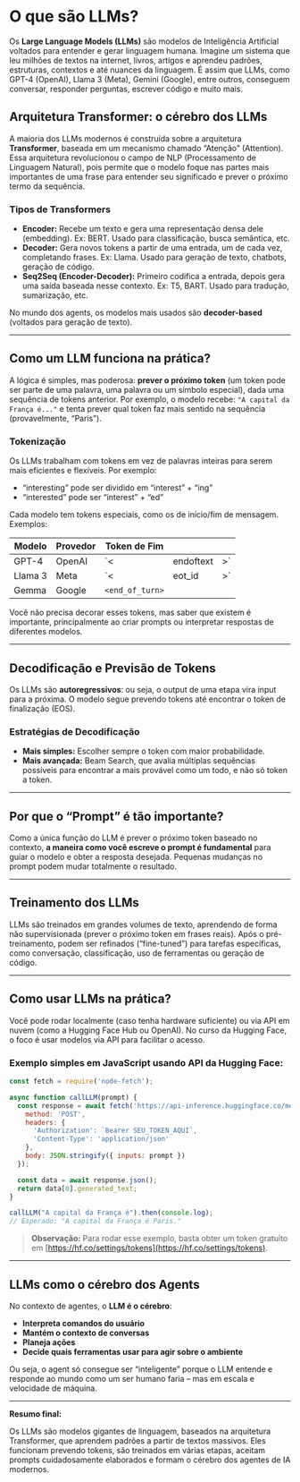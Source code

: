 # **O que são LLMs?**

Os **Large Language Models (LLMs)** são modelos de Inteligência Artificial voltados para entender e gerar linguagem humana. Imagine um sistema que leu milhões de textos na internet, livros, artigos e aprendeu padrões, estruturas, contextos e até nuances da linguagem. É assim que LLMs, como GPT-4 (OpenAI), Llama 3 (Meta), Gemini (Google), entre outros, conseguem conversar, responder perguntas, escrever código e muito mais.

## **Arquitetura Transformer: o cérebro dos LLMs**

A maioria dos LLMs modernos é construída sobre a arquitetura **Transformer**, baseada em um mecanismo chamado “Atenção” (Attention). Essa arquitetura revolucionou o campo de NLP (Processamento de Linguagem Natural), pois permite que o modelo foque nas partes mais importantes de uma frase para entender seu significado e prever o próximo termo da sequência.

### **Tipos de Transformers**

* **Encoder:** Recebe um texto e gera uma representação densa dele (embedding). Ex: BERT. Usado para classificação, busca semântica, etc.
* **Decoder:** Gera novos tokens a partir de uma entrada, um de cada vez, completando frases. Ex: Llama. Usado para geração de texto, chatbots, geração de código.
* **Seq2Seq (Encoder-Decoder):** Primeiro codifica a entrada, depois gera uma saída baseada nesse contexto. Ex: T5, BART. Usado para tradução, sumarização, etc.

No mundo dos agents, os modelos mais usados são **decoder-based** (voltados para geração de texto).

---

## **Como um LLM funciona na prática?**

A lógica é simples, mas poderosa: **prever o próximo token** (um token pode ser parte de uma palavra, uma palavra ou um símbolo especial), dada uma sequência de tokens anterior. Por exemplo, o modelo recebe:
`"A capital da França é..."`
e tenta prever qual token faz mais sentido na sequência (provavelmente, “Paris”).

### **Tokenização**

Os LLMs trabalham com tokens em vez de palavras inteiras para serem mais eficientes e flexíveis. Por exemplo:

* “interesting” pode ser dividido em “interest” + “ing”
* “interested” pode ser “interest” + “ed”

Cada modelo tem tokens especiais, como os de início/fim de mensagem. Exemplos:

| Modelo  | Provedor | Token de Fim    |           |     |
| ------- | -------- | --------------- | --------- | --- |
| GPT-4   | OpenAI   | \`<             | endoftext | >\` |
| Llama 3 | Meta     | \`<             | eot\_id   | >\` |
| Gemma   | Google   | `<end_of_turn>` |           |     |

Você não precisa decorar esses tokens, mas saber que existem é importante, principalmente ao criar prompts ou interpretar respostas de diferentes modelos.

---

## **Decodificação e Previsão de Tokens**

Os LLMs são **autoregressivos**: ou seja, o output de uma etapa vira input para a próxima. O modelo segue prevendo tokens até encontrar o token de finalização (EOS).

### **Estratégias de Decodificação**

* **Mais simples:** Escolher sempre o token com maior probabilidade.
* **Mais avançada:** Beam Search, que avalia múltiplas sequências possíveis para encontrar a mais provável como um todo, e não só token a token.

---

## **Por que o “Prompt” é tão importante?**

Como a única função do LLM é prever o próximo token baseado no contexto, **a maneira como você escreve o prompt é fundamental** para guiar o modelo e obter a resposta desejada. Pequenas mudanças no prompt podem mudar totalmente o resultado.

---

## **Treinamento dos LLMs**

LLMs são treinados em grandes volumes de texto, aprendendo de forma não supervisionada (prever o próximo token em frases reais). Após o pré-treinamento, podem ser refinados (“fine-tuned”) para tarefas específicas, como conversação, classificação, uso de ferramentas ou geração de código.

---

## **Como usar LLMs na prática?**

Você pode rodar localmente (caso tenha hardware suficiente) ou via API em nuvem (como a Hugging Face Hub ou OpenAI). No curso da Hugging Face, o foco é usar modelos via API para facilitar o acesso.

### **Exemplo simples em JavaScript usando API da Hugging Face:**

```js
const fetch = require('node-fetch');

async function callLLM(prompt) {
  const response = await fetch('https://api-inference.huggingface.co/models/gpt2', {
    method: 'POST',
    headers: {
      'Authorization': `Bearer SEU_TOKEN_AQUI`,
      'Content-Type': 'application/json'
    },
    body: JSON.stringify({ inputs: prompt })
  });

  const data = await response.json();
  return data[0].generated_text;
}

callLLM("A capital da França é").then(console.log);
// Esperado: "A capital da França é Paris."
```

> **Observação:** Para rodar esse exemplo, basta obter um token gratuito em [https://hf.co/settings/tokens](https://hf.co/settings/tokens).

---

## **LLMs como o cérebro dos Agents**

No contexto de agentes, o **LLM é o cérebro**:

* **Interpreta comandos do usuário**
* **Mantém o contexto de conversas**
* **Planeja ações**
* **Decide quais ferramentas usar para agir sobre o ambiente**

Ou seja, o agent só consegue ser “inteligente” porque o LLM entende e responde ao mundo como um ser humano faria – mas em escala e velocidade de máquina.

---

**Resumo final:**

Os LLMs são modelos gigantes de linguagem, baseados na arquitetura Transformer, que aprendem padrões a partir de textos massivos. Eles funcionam prevendo tokens, são treinados em várias etapas, aceitam prompts cuidadosamente elaborados e formam o cérebro dos agentes de IA modernos.

